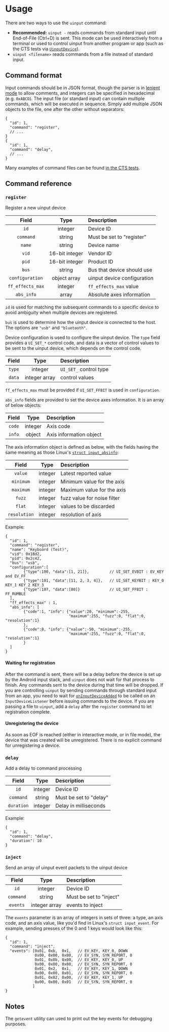 # Usage

There are two ways to use the `uinput` command:

* **Recommended:** `uinput -` reads commands from standard input until End-of-File (Ctrl+D) is sent.
  This mode can be used interactively from a terminal or used to control uinput from another program
  or app (such as the CTS tests via [`UinputDevice`][UinputDevice]).
* `uinput <filename>` reads commands from a file instead of standard input.

[UinputDevice]: https://cs.android.com/android/platform/superproject/main/+/main:cts/libs/input/src/com/android/cts/input/UinputDevice.java

## Command format

Input commands should be in JSON format, though the parser is in [lenient mode] to allow comments,
and integers can be specified in hexadecimal (e.g. `0xABCD`). The input file (or standard input) can
contain multiple commands, which will be executed in sequence. Simply add multiple JSON objects to
the file, one after the other without separators:

```json5
{
  "id": 1,
  "command": "register",
  // ...
}
{
  "id": 1,
  "command": "delay",
  // ...
}
```

Many examples of command files can be found [in the CTS tests][cts-example-jsons].

[lenient mode]: https://developer.android.com/reference/android/util/JsonReader#setLenient(boolean)
[cts-example-jsons]: https://cs.android.com/android/platform/superproject/main/+/main:cts/tests/tests/hardware/res/raw/

## Command reference

### `register`

Register a new uinput device

| Field            | Type           | Description                |
|:----------------:|:--------------:|:-------------------------- |
| `id`             | integer        | Device ID                  |
| `command`        | string         | Must be set to "register"  |
| `name`           | string         | Device name                |
| `vid`            | 16-bit integer | Vendor ID                  |
| `pid`            | 16-bit integer | Product ID                 |
| `bus`            | string         | Bus that device should use |
| `configuration`  | object array   | uinput device configuration|
| `ff_effects_max` | integer        | `ff_effects_max` value     |
| `abs_info`       | array          | Absolute axes information  |

`id` is used for matching the subsequent commands to a specific device to avoid ambiguity when
multiple devices are registered.

`bus` is used to determine how the uinput device is connected to the host. The options are `"usb"`
and `"bluetooth"`.

Device configuration is used to configure the uinput device. The `type` field provides a `UI_SET_*`
control code, and data is a vector of control values to be sent to the uinput device, which depends
on the control code.

| Field         |     Type      | Description                |
|:-------------:|:-------------:|:-------------------------- |
| `type`        | integer       | `UI_SET_` control type     |
| `data`        | integer array | control values             |

`ff_effects_max` must be provided if `UI_SET_FFBIT` is used in `configuration`.

`abs_info` fields are provided to set the device axes information. It is an array of below objects:

| Field         | Type          | Description                |
|:-------------:|:-------------:|:-------------------------- |
| `code`        | integer       | Axis code                  |
| `info`        | object        | Axis information object    |

The axis information object is defined as below, with the fields having the same meaning as those
Linux's [`struct input_absinfo`][struct input_absinfo]:

| Field         | Type          | Description                |
|:-------------:|:-------------:|:-------------------------- |
| `value`       | integer       | Latest reported value      |
| `minimum`     | integer       | Minimum value for the axis |
| `maximum`     | integer       | Maximum value for the axis |
| `fuzz`        | integer       | fuzz value for noise filter|
| `flat`        | integer       | values to be discarded     |
| `resolution`  | integer       | resolution of axis         |

Example:

```json5
{
  "id": 1,
  "command": "register",
  "name": "Keyboard (Test)",
  "vid": 0x18d2,
  "pid": 0x2c42,
  "bus": "usb",
  "configuration":[
        {"type":100, "data":[1, 21]},         // UI_SET_EVBIT : EV_KEY and EV_FF
        {"type":101, "data":[11, 2, 3, 4]},   // UI_SET_KEYBIT : KEY_0 KEY_1 KEY_2 KEY_3
        {"type":107, "data":[80]}             // UI_SET_FFBIT : FF_RUMBLE
  ],
  "ff_effects_max" : 1,
  "abs_info": [
        {"code":1, "info": {"value":20, "minimum":-255,
                            "maximum":255, "fuzz":0, "flat":0, "resolution":1}
        },
        {"code":8, "info": {"value":-50, "minimum":-255,
                            "maximum":255, "fuzz":0, "flat":0, "resolution":1}
        }
  ]
}
```

[struct input_absinfo]: https://cs.android.com/android/platform/superproject/main/+/main:bionic/libc/kernel/uapi/linux/input.h?q=%22struct%20input_absinfo%22

#### Waiting for registration

After the command is sent, there will be a delay before the device is set up by the Android input
stack, and `uinput` does not wait for that process to finish. Any commands sent to the device during
that time will be dropped. If you are controlling `uinput` by sending commands through standard
input from an app, you need to wait for [`onInputDeviceAdded`][onInputDeviceAdded] to be called on
an `InputDeviceListener` before issuing commands to the device. If you are passing a file to
`uinput`, add a `delay` after the `register` command to let registration complete.

[onInputDeviceAdded]: https://developer.android.com/reference/android/hardware/input/InputManager.InputDeviceListener.html

#### Unregistering the device

As soon as EOF is reached (either in interactive mode, or in file mode), the device that was created
will be unregistered. There is no explicit command for unregistering a device.

### `delay`

Add a delay to command processing

| Field         | Type          | Description                |
|:-------------:|:-------------:|:-------------------------- |
| `id`          | integer       | Device ID                  |
| `command`     | string        | Must be set to "delay"     |
| `duration`    | integer       | Delay in milliseconds      |

Example:

```json5
{
  "id": 1,
  "command": "delay",
  "duration": 10
}
```

### `inject`

Send an array of uinput event packets to the uinput device

| Field         | Type          | Description                |
|:-------------:|:-------------:|:-------------------------- |
| `id`          | integer       | Device ID                  |
| `command`     | string        | Must be set to "inject"    |
| `events`      | integer array | events to inject           |

The `events` parameter is an array of integers in sets of three: a type, an axis code, and an axis
value, like you'd find in Linux's `struct input_event`. For example, sending presses of the 0 and 1
keys would look like this:

```json5
{
  "id": 1,
  "command": "inject",
  "events": [0x01, 0xb,  0x1,   // EV_KEY, KEY_0, DOWN
             0x00, 0x00, 0x00,  // EV_SYN, SYN_REPORT, 0
             0x01, 0x0b, 0x00,  // EV_KEY, KEY_0, UP
             0x00, 0x00, 0x00,  // EV_SYN, SYN_REPORT, 0
             0x01, 0x2,  0x1,   // EV_KEY, KEY_1, DOWN
             0x00, 0x00, 0x01,  // EV_SYN, SYN_REPORT, 0
             0x01, 0x02, 0x00,  // EV_KEY, KEY_1, UP
             0x00, 0x00, 0x01   // EV_SYN, SYN_REPORT, 0
            ]
}
```

## Notes

The `getevent` utility can used to print out the key events for debugging purposes.

